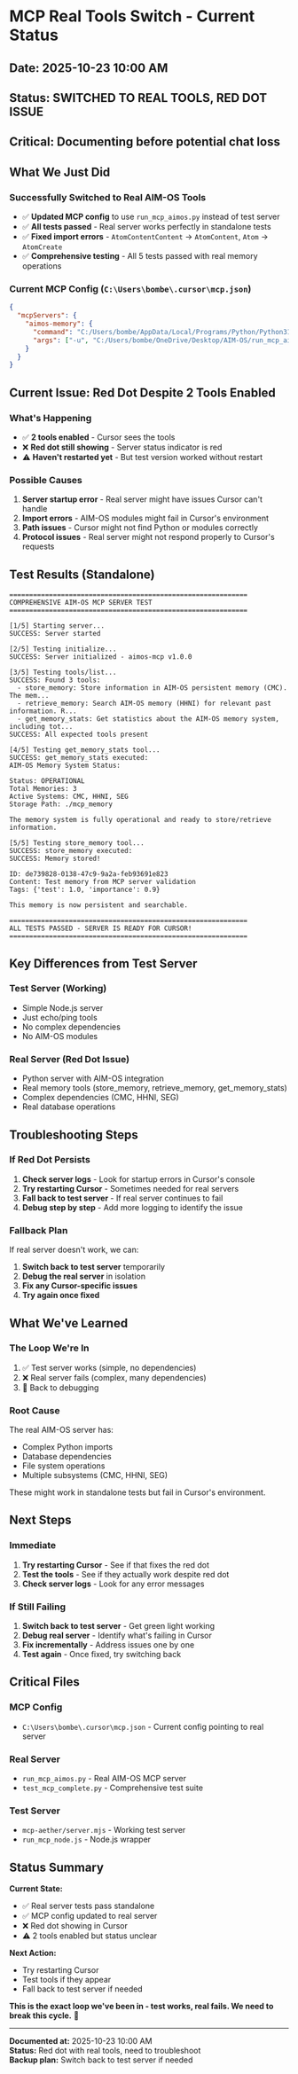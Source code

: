 # MCP Real Tools Switch - Current Status

## Date: 2025-10-23 10:00 AM
## Status: SWITCHED TO REAL TOOLS, RED DOT ISSUE
## Critical: Documenting before potential chat loss

## What We Just Did

### Successfully Switched to Real AIM-OS Tools
- ✅ **Updated MCP config** to use `run_mcp_aimos.py` instead of test server
- ✅ **All tests passed** - Real server works perfectly in standalone tests
- ✅ **Fixed import errors** - `AtomContentContent` → `AtomContent`, `Atom` → `AtomCreate`
- ✅ **Comprehensive testing** - All 5 tests passed with real memory operations

### Current MCP Config (`C:\Users\bombe\.cursor\mcp.json`)
```json
{
  "mcpServers": {
    "aimos-memory": {
      "command": "C:/Users/bombe/AppData/Local/Programs/Python/Python313/python.exe",
      "args": ["-u", "C:/Users/bombe/OneDrive/Desktop/AIM-OS/run_mcp_aimos.py"]
    }
  }
}
```

## Current Issue: Red Dot Despite 2 Tools Enabled

### What's Happening
- ✅ **2 tools enabled** - Cursor sees the tools
- ❌ **Red dot still showing** - Server status indicator is red
- ⚠️ **Haven't restarted yet** - But test version worked without restart

### Possible Causes
1. **Server startup error** - Real server might have issues Cursor can't handle
2. **Import errors** - AIM-OS modules might fail in Cursor's environment
3. **Path issues** - Cursor might not find Python or modules correctly
4. **Protocol issues** - Real server might not respond properly to Cursor's requests

## Test Results (Standalone)
```
============================================================
COMPREHENSIVE AIM-OS MCP SERVER TEST
============================================================

[1/5] Starting server...
SUCCESS: Server started

[2/5] Testing initialize...
SUCCESS: Server initialized - aimos-mcp v1.0.0

[3/5] Testing tools/list...
SUCCESS: Found 3 tools:
  - store_memory: Store information in AIM-OS persistent memory (CMC). The mem...
  - retrieve_memory: Search AIM-OS memory (HHNI) for relevant past information. R...
  - get_memory_stats: Get statistics about the AIM-OS memory system, including tot...
SUCCESS: All expected tools present

[4/5] Testing get_memory_stats tool...
SUCCESS: get_memory_stats executed:
AIM-OS Memory System Status:

Status: OPERATIONAL
Total Memories: 3
Active Systems: CMC, HHNI, SEG
Storage Path: ./mcp_memory

The memory system is fully operational and ready to store/retrieve information.

[5/5] Testing store_memory tool...
SUCCESS: store_memory executed:
SUCCESS: Memory stored!

ID: de739828-0138-47c9-9a2a-feb93691e823
Content: Test memory from MCP server validation
Tags: {'test': 1.0, 'importance': 0.9}

This memory is now persistent and searchable.

============================================================
ALL TESTS PASSED - SERVER IS READY FOR CURSOR!
============================================================
```

## Key Differences from Test Server

### Test Server (Working)
- Simple Node.js server
- Just echo/ping tools
- No complex dependencies
- No AIM-OS modules

### Real Server (Red Dot Issue)
- Python server with AIM-OS integration
- Real memory tools (store_memory, retrieve_memory, get_memory_stats)
- Complex dependencies (CMC, HHNI, SEG)
- Real database operations

## Troubleshooting Steps

### If Red Dot Persists
1. **Check server logs** - Look for startup errors in Cursor's console
2. **Try restarting Cursor** - Sometimes needed for real servers
3. **Fall back to test server** - If real server continues to fail
4. **Debug step by step** - Add more logging to identify the issue

### Fallback Plan
If real server doesn't work, we can:
1. **Switch back to test server** temporarily
2. **Debug the real server** in isolation
3. **Fix any Cursor-specific issues**
4. **Try again once fixed**

## What We've Learned

### The Loop We're In
1. ✅ Test server works (simple, no dependencies)
2. ❌ Real server fails (complex, many dependencies)
3. 🔄 Back to debugging

### Root Cause
The real AIM-OS server has:
- Complex Python imports
- Database dependencies
- File system operations
- Multiple subsystems (CMC, HHNI, SEG)

These might work in standalone tests but fail in Cursor's environment.

## Next Steps

### Immediate
1. **Try restarting Cursor** - See if that fixes the red dot
2. **Test the tools** - See if they actually work despite red dot
3. **Check server logs** - Look for any error messages

### If Still Failing
1. **Switch back to test server** - Get green light working
2. **Debug real server** - Identify what's failing in Cursor
3. **Fix incrementally** - Address issues one by one
4. **Test again** - Once fixed, try switching back

## Critical Files

### MCP Config
- `C:\Users\bombe\.cursor\mcp.json` - Current config pointing to real server

### Real Server
- `run_mcp_aimos.py` - Real AIM-OS MCP server
- `test_mcp_complete.py` - Comprehensive test suite

### Test Server
- `mcp-aether/server.mjs` - Working test server
- `run_mcp_node.js` - Node.js wrapper

## Status Summary

**Current State:**
- ✅ Real server tests pass standalone
- ✅ MCP config updated to real server
- ❌ Red dot showing in Cursor
- ⚠️ 2 tools enabled but status unclear

**Next Action:**
- Try restarting Cursor
- Test tools if they appear
- Fall back to test server if needed

**This is the exact loop we've been in - test works, real fails. We need to break this cycle.** 🔄

---

**Documented at:** 2025-10-23 10:00 AM  
**Status:** Red dot with real tools, need to troubleshoot  
**Backup plan:** Switch back to test server if needed

